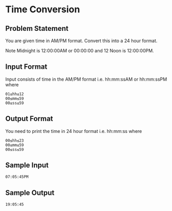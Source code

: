# Time Conversion

## Problem Statement

You are given time in AM/PM format. Convert this into a 24 hour format.

Note Midnight is 12:00:00AM or 00:00:00 and 12 Noon is 12:00:00PM.

## Input Format

Input consists of time in the AM/PM format i.e. hh:mm:ssAM or hh:mm:ssPM
where
```
01≤hh≤12
00≤mm≤59
00≤ss≤59
```
## Output Format

You need to print the time in 24 hour format i.e. hh:mm:ss
where
```
00≤hh≤23
00≤mm≤59
00≤ss≤59
```
## Sample Input
```
07:05:45PM
```
## Sample Output
```
19:05:45
```
